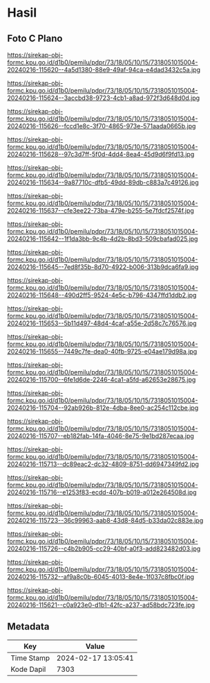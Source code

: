 # Hasil

## Foto C Plano

https://sirekap-obj-formc.kpu.go.id/d1b0/pemilu/pdpr/73/18/05/10/15/7318051015004-20240216-115620--4a5d1380-88e9-49af-94ca-e4dad3432c5a.jpg

https://sirekap-obj-formc.kpu.go.id/d1b0/pemilu/pdpr/73/18/05/10/15/7318051015004-20240216-115624--3accbd38-9723-4cb1-a8ad-972f3d648d0d.jpg

https://sirekap-obj-formc.kpu.go.id/d1b0/pemilu/pdpr/73/18/05/10/15/7318051015004-20240216-115626--fccd1e8c-3f70-4865-973e-571aada0665b.jpg

https://sirekap-obj-formc.kpu.go.id/d1b0/pemilu/pdpr/73/18/05/10/15/7318051015004-20240216-115628--97c3d7ff-5f0d-4dd4-8ea4-45d9d6f9fd13.jpg

https://sirekap-obj-formc.kpu.go.id/d1b0/pemilu/pdpr/73/18/05/10/15/7318051015004-20240216-115634--9a87710c-dfb5-49dd-89db-c883a7c49126.jpg

https://sirekap-obj-formc.kpu.go.id/d1b0/pemilu/pdpr/73/18/05/10/15/7318051015004-20240216-115637--cfe3ee22-73ba-479e-b255-5e7fdcf2574f.jpg

https://sirekap-obj-formc.kpu.go.id/d1b0/pemilu/pdpr/73/18/05/10/15/7318051015004-20240216-115642--1f1da3bb-9c4b-4d2b-8bd3-509cbafad025.jpg

https://sirekap-obj-formc.kpu.go.id/d1b0/pemilu/pdpr/73/18/05/10/15/7318051015004-20240216-115645--7ed8f35b-8d70-4922-b006-313b9dca6fa9.jpg

https://sirekap-obj-formc.kpu.go.id/d1b0/pemilu/pdpr/73/18/05/10/15/7318051015004-20240216-115648--490d2ff5-9524-4e5c-b796-4347ffd1ddb2.jpg

https://sirekap-obj-formc.kpu.go.id/d1b0/pemilu/pdpr/73/18/05/10/15/7318051015004-20240216-115653--5b11d497-48d4-4caf-a55e-2d58c7c76576.jpg

https://sirekap-obj-formc.kpu.go.id/d1b0/pemilu/pdpr/73/18/05/10/15/7318051015004-20240216-115655--7449c7fe-dea0-40fb-9725-e04ae179d98a.jpg

https://sirekap-obj-formc.kpu.go.id/d1b0/pemilu/pdpr/73/18/05/10/15/7318051015004-20240216-115700--6fe1d6de-2246-4ca1-a5fd-a62653e28675.jpg

https://sirekap-obj-formc.kpu.go.id/d1b0/pemilu/pdpr/73/18/05/10/15/7318051015004-20240216-115704--92ab926b-812e-4dba-8ee0-ac254c112cbe.jpg

https://sirekap-obj-formc.kpu.go.id/d1b0/pemilu/pdpr/73/18/05/10/15/7318051015004-20240216-115707--eb182fab-14fa-4046-8e75-9e1bd287ecaa.jpg

https://sirekap-obj-formc.kpu.go.id/d1b0/pemilu/pdpr/73/18/05/10/15/7318051015004-20240216-115713--dc89eac2-dc32-4809-8751-dd6947349fd2.jpg

https://sirekap-obj-formc.kpu.go.id/d1b0/pemilu/pdpr/73/18/05/10/15/7318051015004-20240216-115716--e1253f83-ecdd-407b-b019-a012e264508d.jpg

https://sirekap-obj-formc.kpu.go.id/d1b0/pemilu/pdpr/73/18/05/10/15/7318051015004-20240216-115723--36c99963-aab8-43d8-84d5-b33da02c883e.jpg

https://sirekap-obj-formc.kpu.go.id/d1b0/pemilu/pdpr/73/18/05/10/15/7318051015004-20240216-115726--c4b2b905-cc29-40bf-a0f3-add823482d03.jpg

https://sirekap-obj-formc.kpu.go.id/d1b0/pemilu/pdpr/73/18/05/10/15/7318051015004-20240216-115732--af9a8c0b-6045-4013-8e4e-1f037c8fbc0f.jpg

https://sirekap-obj-formc.kpu.go.id/d1b0/pemilu/pdpr/73/18/05/10/15/7318051015004-20240216-115621--c0a923e0-d1b1-42fc-a237-ad58bdc723fe.jpg


## Metadata

| Key        | Value               |
| ---------- | ------------------- |
| Time Stamp | 2024-02-17 13:05:41 |
| Kode Dapil | 7303                |



